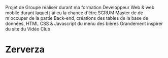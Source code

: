 Projet de Groupe réaliser durant ma formation Developpeur Web & web mobile durant laquel j'ai eu la chance d'être SCRUM Master de de m'occuper de la partie Back-end,
créations des tables de la base de données,
HTML CSS & Javascript du menu des bières
Grandement inspirer du site du Vidéo Club

# Zerverza
